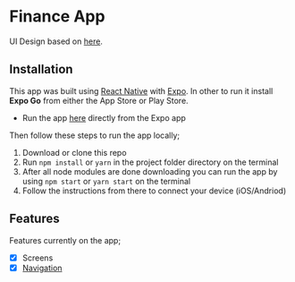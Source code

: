 # Finance App

UI Design based on [here](https://dribbble.com/shots/14210557-Finance-Mobile-Application-UX-UI-Design).





## Installation
This app was built using [React Native](https://reactnative.dev/) with [Expo](https://expo.io). In other to run it install **Expo Go** from either the App Store or Play Store.  

 -  Run the app [here](https://exp.host/@chideraike/payment-app) directly from the Expo app

Then follow these steps to run the app locally;

 1. Download or clone this repo
2. Run  `npm install`  or  `yarn`  in the project folder directory on the terminal
3. After all node modules are done downloading you can run the app by using  `npm start`  or  `yarn start`  on the terminal
4. Follow the instructions from there to connect your device (iOS/Andriod)

## Features

Features currently on the app;

- [x]  Screens
- [x]  [Navigation](https://reactnavigation.org/docs/getting-started)
